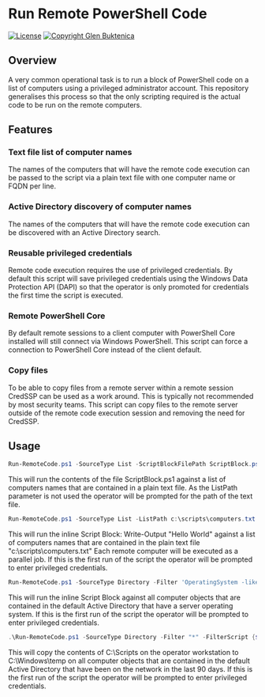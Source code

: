 # Run Remote PowerShell Code

[![License](https://img.shields.io/badge/License-MIT-blue.svg)](https://opensource.org/licenses/MIT)
[![Copyright Glen Buktenica](https://img.shields.io/badge/Copyright-Glen_Buktenica-blue.svg)](http://buktenica.com)

## Overview

A very common operational task is to run a block of PowerShell code on a list of computers using a privileged administrator account. This repository generalises this process so that the only scripting required is the actual code to be run on the remote computers.

## Features

### Text file list of computer names

The names of the computers that will have the remote code execution can be passed to the script via a plain text file with one computer name or FQDN per line.

### Active Directory discovery of computer names

The names of the computers that will have the remote code execution can be discovered with an Active Directory search.

### Reusable privileged credentials

Remote code execution requires the use of privileged credentials. By default this script will save privileged credentials using the Windows Data Protection API (DAPI) so that the operator is only promoted for credentials the first time the script is executed.

### Remote PowerShell Core

By default remote sessions to a client computer with PowerShell Core installed will still connect via Windows PowerShell. This script can force a connection to PowerShell Core instead of the client default.

### Copy files

To be able to copy files from a remote server within a remote session CredSSP can be used as a work around. This is typically not recommended by most security teams.
This script can copy files to the remote server outside of the remote code execution session and removing the need for CredSSP.

## Usage

```powershell
Run-RemoteCode.ps1 -SourceType List -ScriptBlockFilePath ScriptBlock.ps1
```

This will run the contents of the file ScriptBlock.ps1 against a list of computers names that are contained in a plain text file.
As the ListPath parameter is not used the operator will be prompted for the path of the text file.

```powershell
Run-RemoteCode.ps1 -SourceType List -ListPath c:\scripts\computers.txt -ScriptBlock {Write-Output "Hello World"} -AsJob
```

This will run the inline Script Block:
    Write-Output "Hello World"
against a list of computers names that are contained in the plain text file "c:\scripts\computers.txt"
Each remote computer will be executed as a parallel job.
If this is the first run of the script the operator will be prompted to enter privileged credentials.

```powershell
Run-RemoteCode.ps1 -SourceType Directory -Filter 'OperatingSystem -like "*server*"' -ScriptBlock {Write-Output "Hello World"}
```

This will run the inline Script Block against all computer objects that are contained in the default Active Directory that have a server operating system.
If this is the first run of the script the operator will be prompted to enter privileged credentials.

```powershell
.\Run-RemoteCode.ps1 -SourceType Directory -Filter "*" -FilterScript {$_.PasswordLastSet -ge ((Get-Date).AddDays(-90))} -SourcePath C:\Scripts -DestinationPath C:\Windows\temp
```

This will copy the contents of C:\Scripts on the operator workstation to C:\Windows\temp on all computer objects that are contained in the default Active Directory that have been on the network in the last 90 days.
If this is the first run of the script the operator will be prompted to enter privileged credentials.
